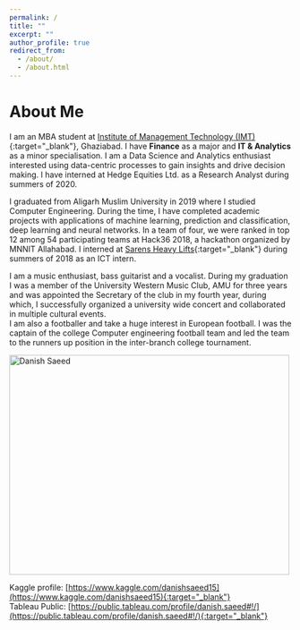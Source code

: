 ```yaml
---
permalink: /
title: ""
excerpt: ""
author_profile: true
redirect_from:
  - /about/
  - /about.html
---
```

<style>
header {display: none;}
.page__title {display: none;}
</style>
<title>Danish Saeed</title>

# About Me

I am an MBA student at [Institute of Management Technology (IMT)](https://www.imt.edu/){:target="_blank"}, Ghaziabad. I have **Finance** as a major and **IT & Analytics** as a minor specialisation. I am a Data Science and Analytics enthusiast interested using data-centric processes to gain insights and drive decision making. I have interned at Hedge Equities Ltd. as a Research Analyst during summers of 2020.

I graduated from Aligarh Muslim University in 2019 where I studied Computer Engineering. During the time, I have completed academic projects with applications of machine learning, prediction and classification, deep learning and neural networks. In a team of four, we were ranked in top 12 among 54 participating teams at Hack36 2018, a hackathon organized by MNNIT Allahabad. I interned at [Sarens Heavy Lifts](https://www.sarens.com/){:target="_blank"} during summers of 2018 as an ICT intern.

I am a music enthusiast, bass guitarist and a vocalist. During my graduation I was a member of the University Western Music Club, AMU for three years and was appointed the Secretary of the club in my fourth year, during which, I successfully organized a university wide concert and collaborated in multiple cultural events.<br/>
I am also a footballer and take a huge interest in European football. I was the captain of the college Computer engineering football team and led the team to the runners up position in the inter-branch college tournament.

<img src="https://danishsaeed2.github.io/images/danish.jpeg"
     alt="Danish Saeed"
     style="width:500px;height:393px;" class="center"/>

Kaggle profile: [https://www.kaggle.com/danishsaeed15](https://www.kaggle.com/danishsaeed15){:target="_blank"} <br/>
Tableau Public: [https://public.tableau.com/profile/danish.saeed#!/](https://public.tableau.com/profile/danish.saeed#!/){:target="_blank"}
